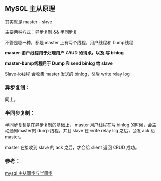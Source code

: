 ## MySQL 主从原理

其实就是  master - slave

主要两种方式：异步复制 && 半同步复

不管是哪一种，都是 master 上有两个线程，用户线程和 Dump线程

**master-用户线程用于处理用户 CRUD 的请求，以及 写 binlog**

**master-Dump线程用于 Dump 和 send binlog 给 slave**

Slave-io线程 会收集 master 发送的 binlog，然后 write relay log

### 异步复制：
同上。


### 半同步复制：

半同步复制是在异步复制的基础上， master 用户线程在写 binlog 的时候，会主动通知master的 dump 线程，并且 slave 在 write relay log 之后，会发 ack 给 master。

master 在接收到 slave 的 ack 之后，才会给 client 返回 CRUD 成功。


### 参考：
[mysql 主从同步与半同步](https://www.huaweicloud.com/articles/8f4a530af8cb567d675d0e44973cdb15.html)